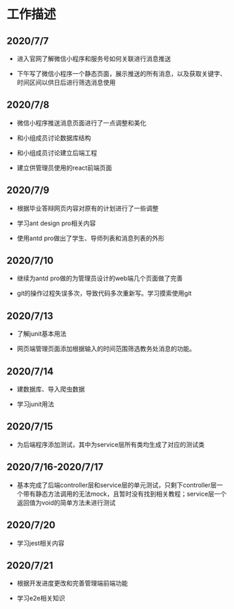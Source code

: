 # 工作描述

## 2020/7/7

- 进入官网了解微信小程序和服务号如何关联进行消息推送

- 下午写了微信小程序一个静态页面，展示推送的所有消息，以及获取关键字、时间区间以供日后进行筛选消息使用

## 2020/7/8

- 微信小程序推送消息页面进行了一点调整和美化

- 和小组成员讨论数据库结构

- 和小组成员讨论建立后端工程

- 建立供管理员使用的react前端页面

## 2020/7/9

- 根据毕业答辩网页内容对原有的计划进行了一些调整

- 学习ant design pro相关内容

- 使用antd pro做出了学生、导师列表和消息列表的外形

## 2020/7/10

- 继续为antd pro做的为管理员设计的web端几个页面做了完善

- git的操作过程失误多次，导致代码多次重新写。学习摸索使用git

## 2020/7/13

- 了解junit基本用法

- 网页端管理页面添加根据输入的时间范围筛选教务处消息的功能。

## 2020/7/14

- 建数据库、导入爬虫数据

- 学习junit用法

## 2020/7/15

- 为后端程序添加测试，其中为service层所有类均生成了对应的测试类

## 2020/7/16-2020/7/17

- 基本完成了后端controller层和service层的单元测试，只剩下controller层一个带有静态方法调用的无法mock，且暂时没有找到相关教程；service层一个返回值为void的简单方法未进行测试

## 2020/7/20

- 学习jest相关内容

## 2020/7/21

- 根据开发进度更改和完善管理端前端功能

- 学习e2e相关知识
